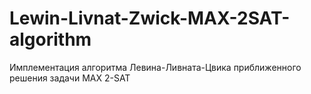 # Lewin-Livnat-Zwick-MAX-2SAT-algorithm
Имплементация алгоритма Левина-Ливната-Цвика приближенного решения задачи MAX 2-SAT
